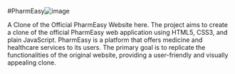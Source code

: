 #PharmEasy![image](https://github.com/Ashutosh-s07/EasyPharm/assets/104490701/12070ad7-ae76-40cb-a417-279ec1e1515a)

A Clone of the Official PharmEasy Website here.
The project aims to create a clone of the official PharmEasy web application using HTML5, CSS3, and plain JavaScript.
PharmEasy is a platform that offers medicine and healthcare services to its users. 
The primary goal is to replicate the functionalities of the original website, providing a user-friendly and visually appealing clone.
